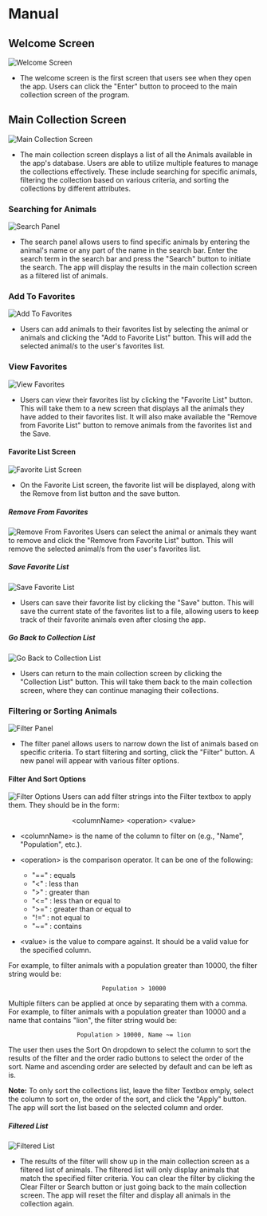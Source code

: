 # Manual 

## Welcome Screen

![Welcome Screen](welcomeScreen.png)
- The welcome screen is the first screen that users see when they open the app. Users can click the "Enter" button to proceed to the main collection screen of the program.

## Main Collection Screen
![Main Collection Screen](mainCollection.png)
- The main collection screen displays a list of all the Animals available in the app's database. Users are able to utilize multiple features to manage the collections effectively. These include searching for specific animals, filtering the collection based on various criteria, and sorting the collections by different attributes.

### Searching for Animals
![Search Panel](SearchPanel.png)
- The search panel allows users to find specific animals by entering the animal's name or any part of the name in the search bar. Enter the search term in the search bar and press the "Search" button to initiate the search. The app will display the results in the main collection screen as a filtered list of animals.

### Add To Favorites
![Add To Favorites](AddToFavorites.png)
- Users can add animals to their favorites list by selecting the animal or animals and clicking the "Add to Favorite List" button. This will add the selected animal/s to the user's favorites list.

### View Favorites
![View Favorites](ViewFavorites.png)
- Users can view their favorites list by clicking the "Favorite List" button. This will take them to a new screen that displays all the animals they have added to their favorites list. It will also make available the "Remove from Favorite List" button to remove animals from the favorites list and the Save. 

#### Favorite List Screen
![Favorite List Screen](favoritesListScreen.png)
- On the Favorite List screen, the favorite list will be displayed, along with the Remove from list button and the save button. 

##### Remove From Favorites
![Remove From Favorites](RemoveFromFavorites.png)
Users can select the animal or animals they want to remove and click the "Remove from Favorite List" button. This will remove the selected animal/s from the user's favorites list.

##### Save Favorite List
![Save Favorite List](SaveFavoriteList.png)
- Users can save their favorite list by clicking the "Save" button. This will save the current state of the favorites list to a file, allowing users to keep track of their favorite animals even after closing the app.

##### Go Back to Collection List
![Go Back to Collection List](GoBackToCollectionList.png)
- Users can return to the main collection screen by clicking the "Collection List" button. This will take them back to the main collection screen, where they can continue managing their collections.

### Filtering or Sorting Animals
![Filter Panel](FilterPanel.png)
- The filter panel allows users to narrow down the list of animals based on specific criteria. To start filtering and sorting, click the "Filter" button. A new panel will appear with various filter options. 

#### Filter And Sort Options
![Filter Options](FilterOptions.png)
Users can add filter strings into the Filter textbox to apply them. They should be in the form:

<center> &ltcolumnName> &ltoperation> &ltvalue> </center>


- \<columnName> is the name of the column to filter on (e.g., "Name", "Population", etc.).
- \<operation> is the comparison operator. It can be one of the following:   
    - "==" : equals 
    - "<"  : less than
    - ">"  : greater than
    - "<=" : less than or equal to
    - ">=" : greater than or equal to
    - "!=" : not equal to
    - "~=" : contains

- \<value> is the value to compare against. It should be a valid value for the specified column.  

For example, to filter animals with a population greater than 10000, the filter string would be: <center>`Population > 10000`</center>

Multiple filters can be applied at once by separating them with a comma. For example, to filter animals with a population greater than 10000 and a name that contains "lion", the filter string would be: <center>`Population > 10000, Name ~= lion`</center>

The user then uses the Sort On dropdown to select the column to sort the results of the filter and the order radio buttons to select the order of the sort. Name and ascending order are selected by default and can be left as is.  

**Note:** To only sort the collections list, leave the filter Textbox emply, select the column to sort on, the order of the sort, and click the "Apply" button. The app will sort the list based on the selected column and order.



##### Filtered List
![Filtered List](FilteredList.png)
- The results of the filter will show up in the main collection screen as a filtered list of animals. The filtered list will only display animals that match the specified filter criteria. You can clear the filter by clicking the Clear Filter or Search button or just going back to the main collection screen. The app will reset the filter and display all animals in the collection again.



